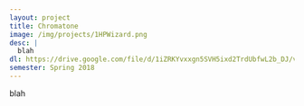 ```yaml
---
layout: project
title: Chromatone
image: /img/projects/1HPWizard.png
desc: |
  blah
dl: https://drive.google.com/file/d/1iZRKYvxxgn5SVH5ixd2TrdUbfwL2b_DJ/view
semester: Spring 2018
---
```

blah